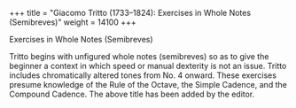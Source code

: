 +++
title = "Giacomo Tritto (1733–1824): Exercises in Whole Notes (Semibreves)"
weight = 14100
+++

Exercises in Whole Notes (Semibreves)

Tritto begins with unfigured whole notes (semibreves) so as to give the beginner a context in which speed or manual dexterity is not an issue. Tritto includes chromatically altered tones from No. 4 onward. These exercises presume knowledge of the Rule of the Octave, the Simple Cadence, and the Compound Cadence. The above title has been added by the editor.
